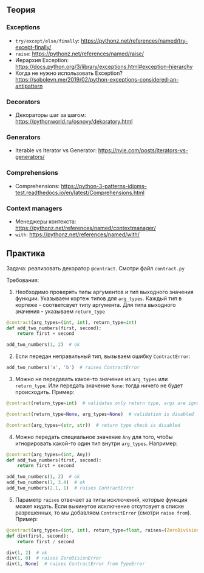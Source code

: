 ## Теория

### Exceptions

- `try/except/else/finally`: https://pythonz.net/references/named/try-except-finally/
- `raise`: https://pythonz.net/references/named/raise/
- Иерархия Exception: https://docs.python.org/3/library/exceptions.html#exception-hierarchy
- Когда не нужно использовать Exception? https://sobolevn.me/2019/02/python-exceptions-considered-an-antipattern

### Decorators

- Декораторы шаг за шагом: https://pythonworld.ru/osnovy/dekoratory.html

### Generators

- Iterable vs Iterator vs Generator: https://nvie.com/posts/iterators-vs-generators/

### Comprehensions

- Comprehensions: https://python-3-patterns-idioms-test.readthedocs.io/en/latest/Comprehensions.html

### Context managers

- Менеджеры контекста: https://pythonz.net/references/named/contextmanager/
- `with`: https://pythonz.net/references/named/with/


## Практика

Задача: реализовать декоратор `@contract`. Смотри файл `contract.py`

Требования:

1. Необходимо проверять типы аргументов и тип выходного значения функции. Указываем кортеж типов для `arg_types`. Каждый тип в кортеже - соответсвует типу аргумента. Для типа выходного значения - указываем `return_type`

```python
@contract(arg_types=(int, int), return_type=int)
def add_two_numbers(first, second):
    return first + second

add_two_numbers(1, 2)  # ok
```

2. Если передан неправильный тип, вызываем ошибку `ContractError`:

```python
add_two_numbers('a', 'b')  # raises ContractError
```

3. Можно не передавать какое-то значение из `arg_types` или `return_type`. Или передать значение `None`: тогда ничего не будет происходить. Пример:

```python
@contract(return_type=int)  # validates only return type, args are ignored

@contract(return_type=None, arg_types=None)  # validation is disabled

@contract(arg_types=(str, str))  # return type check is disabled
```

4. Можно передать специальное значение `Any` для того, чтобы игнорировать какой-то один тип внутри `arg_types`. Например:

```python
@contract(arg_types=(int, Any))
def add_two_numbers(first, second):
    return first + second

add_two_numbers(1, 2)  # ok
add_two_numbers(1, 3.4)  # ok
add_two_numbers(2.1, 1)  # raises ContractError
```

5. Параметр `raises` отвечает за типы исключений, которые функция может кидать. Если выкинутое исключение отсутсвует в списке разрешенных, то мы добавляем `ContractError` (смотри `raise from`). Пример:

```python
@contract(arg_types=(int, int), return_type=float, raises=(ZeroDivisionError,))
def div(first, second):
    return first / second

div(1, 2)  # ok
div(1, 0)  # raises ZeroDisionError
div(1, None)  # raises ContractError from TypeError
```
